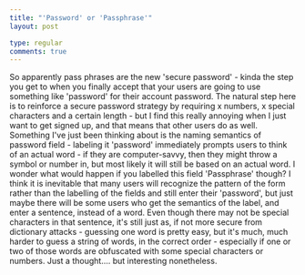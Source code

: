 ```yaml
---
title: "'Password' or 'Passphrase'"
layout: post

type: regular
comments: true
---
```


So apparently pass phrases are the new 'secure password' - kinda the step you
get to when you finally accept that your users are going to use something like
'password' for their account password. The natural step here is to reinforce a
secure password strategy by requiring x numbers, x special characters and a
certain length - but I find this really annoying when I just want to get signed
up, and that means that other users do as well. Something I've just been
thinking about is the naming semantics of password field - labeling it
'password' immediately prompts users to think of an actual word - if they are
computer-savvy, then they might throw a symbol or number in, but most likely it
will still be based on an actual word. I wonder what would happen if you
labelled this field 'Passphrase' though? I think it is inevitable that many
users will recognize the pattern of the form rather than the labelling of the
fields and still enter their 'password', but just maybe there will be some
users who get the semantics of the label, and enter a sentence, instead of a
word. Even though there may not be special characters in that sentence, it's
still just as, if not more secure from dictionary attacks - guessing one word
is pretty easy, but it's much, much harder to guess a string of words, in the
correct order - especially if one or two of those words are obfuscated with
some special characters or numbers. Just a thought.... but interesting
nonetheless.


